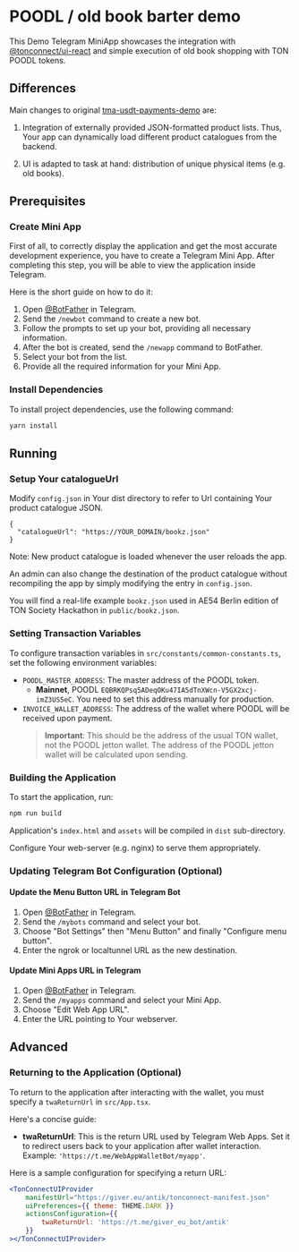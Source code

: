 # POODL / old book barter demo

This Demo Telegram MiniApp showcases the integration with [@tonconnect/ui-react](https://www.npmjs.com/package/@tonconnect/ui-react) and simple execution of old book shopping with TON POODL tokens.

## Differences
Main changes to original [tma-usdt-payments-demo](https://github.com/ton-community/tma-usdt-payments-demo) are:

1. Integration of externally provided JSON-formatted product lists. Thus, Your app can dynamically load different product catalogues from the backend.

2. UI is adapted to task at hand: distribution of unique physical items (e.g. old books).

## Prerequisites

### Create Mini App

First of all, to correctly display the application and get the most accurate development experience, you
have to create a Telegram Mini App. After completing this step, you will be able to view the application inside 
Telegram.

Here is the short guide on how to do it:

1. Open [@BotFather](https://t.me/BotFather) in Telegram.
2. Send the `/newbot` command to create a new bot.
3. Follow the prompts to set up your bot, providing all necessary information.
4. After the bot is created, send the `/newapp` command to BotFather.
5. Select your bot from the list.
6. Provide all the required information for your Mini App.

### Install Dependencies

To install project dependencies, use the following command:

```bash
yarn install
```

## Running

### Setup Your catalogueUrl
Modify `config.json` in Your dist directory to refer to Url containing Your product catalogue JSON.

```
{
  "catalogueUrl": "https://YOUR_DOMAIN/bookz.json"
}
```

Note: New product catalogue is loaded whenever the user reloads the app. 

An admin can also change the destination of the product catalogue without recompiling the app by simply modifying the entry in `config.json`.

You will find a real-life example `bookz.json` used in AE54 Berlin edition of TON Society Hackathon in `public/bookz.json`.

### Setting Transaction Variables

To configure transaction variables in `src/constants/common-constants.ts`, set the following environment variables:

- `POODL_MASTER_ADDRESS`: The master address of the POODL token.
  - **Mainnet**, POODL `EQBRKQPsq5ADeqOKu47IA5dTnXWcn-V5GX2xcj-imZ3US5eC`. You need to set this address manually 
  for production.
- `INVOICE_WALLET_ADDRESS`: The address of the wallet where POODL will be received upon payment.
  > **Important**: This should be the address of the usual TON wallet, not the POODL jetton wallet. 
  > The address of the POODL jetton wallet will be calculated upon sending.

### Building the Application

To start the application, run:

```bash
npm run build
```

Application's `index.html` and `assets` will be compiled in `dist` sub-directory. 

Configure Your web-server (e.g. nginx) to serve them appropriately.

### Updating Telegram Bot Configuration (Optional)

#### Update the Menu Button URL in Telegram Bot

1. Open [@BotFather](https://t.me/BotFather) in Telegram.
2. Send the `/mybots` command and select your bot.
3. Choose "Bot Settings" then "Menu Button" and finally "Configure menu button".
4. Enter the ngrok or localtunnel URL as the new destination.

#### Update Mini Apps URL in Telegram

1. Open [@BotFather](https://t.me/BotFather) in Telegram.
2. Send the `/myapps` command and select your Mini App.
3. Choose "Edit Web App URL".
4. Enter the URL pointing to Your webserver.

## Advanced

### Returning to the Application (Optional)

To return to the application after interacting with the wallet, you must specify a `twaReturnUrl` in `src/App.tsx`.

Here's a concise guide:

- **twaReturnUrl**: This is the return URL used by Telegram Web Apps. Set it to redirect users back to your application after wallet interaction. Example: `'https://t.me/WebAppWalletBot/myapp'`.

Here is a sample configuration for specifying a return URL:

```jsx
<TonConnectUIProvider
    manifestUrl="https://giver.eu/antik/tonconnect-manifest.json"
    uiPreferences={{ theme: THEME.DARK }}
    actionsConfiguration={{
        twaReturnUrl: 'https://t.me/giver_eu_bot/antik'
    }}
></TonConnectUIProvider>
```

